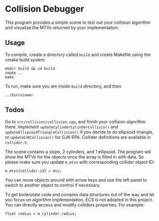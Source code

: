 # Collision Debugger

This program provides a simple scene to test out your collision algorithm and visualize the MTVs returned by your implementation.

## Usage

To compile, create a directory called `build` and create Makefile using the cmake build system

    mkdir build && cd build
    cmake ..
    make

To run, make sure you are inside `build` directory, and then

    ../bin/viewer

## Todos

Go to `src/collision/collision.cpp`, and finish your collision algorithm there. Implement `updateCylinderCylinderCollisio()` and `updateEllipsoidTriangleCollision()` if you decide to do ellipsoid-triangle, or `updateGJKCollision()` for GJK-EPA. Collider definitions are available in `collider.h`.

The scene contains a slope, 2 cylinders, and 1 ellipsoid. The program will show the MTVs for the objects once the array is filled in with data. So please make sure you update `m_mtvs` with corresponding collider object ID:

    m_mtvs[collider.id] = mtv;

You can move objects around with arrow keys and use the left panel to switch to another object to control if necessary.

To get boilerplate code and complex data structures out of the way and let you focus on algorithm implementation, ECS is not adopted in this project. You can directly access and modify colliders properties. For example:

    float radius = m_cylinder.radius;
